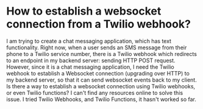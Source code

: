 
# How to establish a websocket connection from a Twilio webhook?

I am trying to create a chat messaging application, which has text functionality. Right now, when a user sends an SMS message from their phone to a Twilio service number, there is a Twilio webhook which redirects to an endpoint in my backend server: sending HTTP POST request.
However, since it is a chat messaging application, I need the Twilio webhook to establish a Websocket connection (upgrading over HTTP) to my backend server, so that it can send websocket events back to my client.
Is there a way to establish a websocket connection using Twilio webhooks, or even Twilio functions? I can't find any resources online to solve this issue.
I tried Twilio Webhooks, and Twilio Functions, it hasn't worked so far.

        